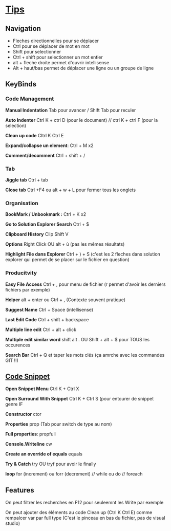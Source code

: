 # [Tips](https://github.com/kendrahavens/ProductivityFeatures)

## Navigation

* Fleches directionnelles pour se déplacer
* Ctrl pour se déplacer de mot en mot
* Shift pour selectionner
* Ctrl + shift pour selectionner un mot entier
* alt + fleche droite permet d'ouvrir intellisense
* Alt + haut/bas permet de déplacer une ligne ou un groupe de ligne

## KeyBinds

### Code Management

**Manual Indentation** Tab pour avancer  / Shift Tab pour reculer

**Auto Indenter** Ctrl K + ctrl D (pour le document) // ctrl K + ctrl F (pour la selection)

**Clean up code** Cltrl K Ctrl E

**Expand/collapse un element**: Ctrl + M x2

**Comment/decomment** Ctrl  + shift + /

### Tab

**Jiggle tab** Ctrl + tab

**Close tab** Ctrl +F4 ou alt + w + L pour fermer tous les onglets


### Organisation

**BookMark / Unbookmark :** Ctrl + K x2

**Go to Solution Explorer Search** Ctrl + $ 
 
**Clipboard History** Clip Shift V

**Options** Right Click OU alt + ù (pas les mêmes résultats)

**Highlight File dans Explorer** Ctrl + ) + S (c'est les 2 fleches dans solution explorer qui permet de se placer sur le fichier en question)


### Producitvity

**Easy File Access** Ctrl + , pour menu de fichier (r permet d'avoir les derniers fichiers par exemple)

**Helper** alt + enter ou Ctrl + , (Contexte souvent pratique)

**Suggest Name** Ctrl + Space (intellisense)

**Last Edit Code** Ctrl + shift + backspace

**Multiple line edit** Ctrl + alt + click

**Multiple edit similar word** shift alt . OU Shift + alt + $ pour TOUS les occurences

**Search Bar** Ctrl + Q et taper les mots clés (ça amrche avec les commandes GIT !!)

## [Code Snippet](https://docs.microsoft.com/en-us/visualstudio/ide/visual-csharp-code-snippets?view=vs-2019)

**Open Snippet Menu** Ctrl K + Ctrl X

**Open Surround With Snippet** Ctrl K + Ctrl S (pour entourer de snippet genre IF

**Constructor** ctor

**Properties** prop (Tab pour switch de type au nom)

**Full properties**: propfull

**Console.Writeline** cw

**Create an override of equals** equals

**Try & Catch** try OU tryf pour avoir le finally

**loop** for (increment) ou forr (decrement) // while ou do  // foreach

## Features

On peut filtrer les recherches en F12 pour seuleemnt les Write par exemple

On peut ajouter des éléments au code Clean up (Ctrl K Ctrl E) comme rempalcer var par full type (C'est le pinceau en bas du fichier, pas de visual studio)
